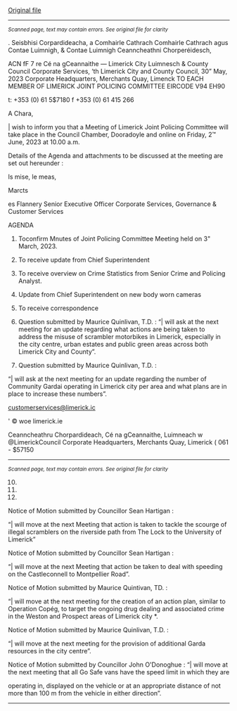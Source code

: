 [Original file](https://www.limerick.ie/sites/default/files/media/documents/2023-06/Agenda-Joint-Policing-Committee-Meeting-2nd-June-2023.pdf)

---
*<small>Scanned page, text may contain errors. See original file for clarity</small>*  

. Seisbhisi Corpardideacha,
a Comhairle Cathrach Comhairle Cathrach agus Contae Luimnigh,
& Contae Luimnigh Ceanncheathni Chorperéidesch,

ACN fF 7 re Cé na gCeannaithe
— Limerick City Luimnesch
& County Council
Corporate Services,
‘th Limerick City and County Council,
30” May, 2023 Corporate Headquarters,
Merchants Quay,
Limenck
TO EACH MEMBER OF LIMERICK JOINT POLICING COMMITTEE EIRCODE V94 EH90

t: +353 (0) 61 5$7180
f +353 (0) 61 415 266

A Chara,

| wish to inform you that a Meeting of Limerick Joint Policing Committee will take place in the
Council Chamber, Dooradoyle and online on Friday, 2™ June, 2023 at 10.00 a.m.

Details of the Agenda and attachments to be discussed at the meeting are set out hereunder :

Is mise, le meas,

Marcts

es Flannery
Senior Executive Officer
Corporate Services, Governance & Customer Services

AGENDA

1. Toconfirm Mnutes of Joint Policing Committee Meeting held on 3" March, 2023.

2. To receive update from Chief Superintendent

3. To receive overview on Crime Statistics from Senior Crime and Policing Analyst.

4. Update from Chief Superintendent on new body worn cameras

5. To receive correspondence

6. Question submitted by Maurice Quinlivan, T.D. :
“| will ask at the next meeting for an update regarding what actions are being taken to
address the misuse of scrambler motorbikes in Limerick, especially in the city centre, urban
estates and public green areas across both Limerick City and County”.

7. Question submitted by Maurice Quinlivan, T.D. :

“| will ask at the next meeting for an update regarding the number of Community Gardai
operating in Limerick city per area and what plans are in place to increase these numbers”.

customerservices@limerick.ic

' © woe limerick.ie

Ceanncheathru Chorpardideach, Cé na gCeannaithe, Luimneach w @LimerickCouncil
Corporate Headquarters, Merchants Quay, Limerick ( 061 - $57150


---
*<small>Scanned page, text may contain errors. See original file for clarity</small>*  

10.

11.

12.

Notice of Motion submitted by Councillor Sean Hartigan :

“| will move at the next Meeting that action is taken to tackle the scourge of illegal
scramblers on the riverside path from The Lock to the University of Limerick”

Notice of Motion submitted by Councillor Sean Hartigan :

“| will move at the next Meeting that action be taken to deal with speeding on the
Castleconnell to Montpellier Road”.

Notice of Motion submitted by Maurice Quintivan, TD. :

“| will move at the next meeting for the creation of an action plan, similar to Operation
Copég, to target the ongoing drug dealing and associated crime in the Weston and Prospect
areas of Limerick city *.

Notice of Motion submitted by Maurice Quinlivan, T.D. :

“| will move at the next meeting for the provision of additional Garda resources in the city
centre”.

Notice of Motion submitted by Councillor John O'Donoghue :
“| will move at the next meeting that all Go Safe vans have the speed limit in which they are

operating in, displayed on the vehicle or at an appropriate distance of not more than 100 m
from the vehicle in either direction”.


---
